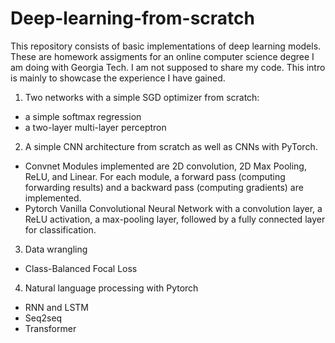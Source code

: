 # Deep-learning-from-scratch
This repository consists of basic implementations of deep learning models. These are homework assigments for an online computer science degree I am doing with Georgia Tech. I am not supposed to share my code. This intro is mainly to showcase the experience I have gained. 
1. Two networks with a simple SGD optimizer from scratch: 
- a simple softmax regression 
- a two-layer multi-layer perceptron
2. A simple CNN architecture from scratch as well as CNNs with PyTorch.
- Convnet
Modules implemented are 2D convolution, 2D Max Pooling, ReLU, and Linear. For each module, a forward pass (computing forwarding results) and a backward pass (computing gradients) are implemented. 
- Pytorch
Vanilla Convolutional Neural Network with a convolution layer, a ReLU activation, a max-pooling layer, followed by a fully connected layer for classification.
3. Data wrangling
- Class-Balanced Focal Loss
4. Natural language processing with Pytorch
- RNN and LSTM
- Seq2seq
- Transformer
